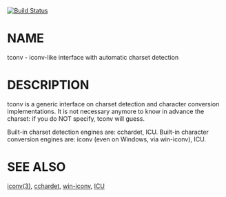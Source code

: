 [![Build Status](https://travis-ci.org/jddurand/c-tconv.svg?branch=master)](https://travis-ci.org/jddurand/c-tconv)

# NAME

tconv - iconv-like interface with automatic charset detection

# DESCRIPTION

tconv is a generic interface on charset detection and character conversion implementations. It is not necessary anymore to know in advance the charset: if you do NOT specify, tconv will guess.

Built-in charset detection engines are: cchardet, ICU.
Built-in character conversion engines are: iconv (even on Windows, via win-iconv), ICU.

# SEE ALSO

[iconv(3)](http://man.he.net/man3/iconv), [cchardet](https://pypi.python.org/pypi/cchardet/), [win-iconv](https://github.com/win-iconv/win-iconv), [ICU](http://icu-project.org/)
